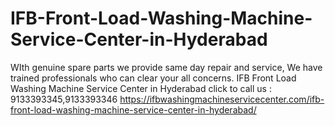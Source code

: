 # IFB-Front-Load-Washing-Machine-Service-Center-in-Hyderabad
 WIth genuine spare parts we provide same day repair and service, We have trained professionals who can clear your all concerns. IFB Front Load Washing Machine Service Center in Hyderabad click to call us : 9133393345,9133393346  https://ifbwashingmachineservicecenter.com/ifb-front-load-washing-machine-service-center-in-hyderabad/
